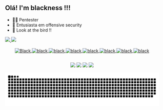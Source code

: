 ## Olá! I'm blackness !!!

- 👨‍💻 Pentester
- 🖤 Entusiasta em offensive security
- 👻 Look at the bird !!

<div>
  <a href="https://github.com/blacknesses">
  <img width="48%" src="https://github-readme-stats.vercel.app/api?username=blackness&show_icons=true&theme=tokyonight">
  <img width="48%" src="https://github-readme-stats.vercel.app/api/top-langs/?username=blackness&layout=compact&theme=tokyonight">
</div>
  

<div align="center" style="display: inline_block"><br>
  <img align="center" alt="Black" height="30" width="40" src="https://cdn.jsdelivr.net/gh/devicons/devicon/icons/linux/linux-original.svg">
  <img align="center" alt="black" height="30" width="40" src="https://cdn.jsdelivr.net/gh/devicons/devicon/icons/bash/bash-original.svg">
  <img align="center" alt="black" height="32" width="42" src="https://cdn.jsdelivr.net/gh/devicons/devicon/icons/debian/debian-plain-wordmark.svg">
  <img align="center" alt="black" height="30" width="40" src="https://cdn.jsdelivr.net/gh/devicons/devicon/icons/putty/putty-original.svg">
  <img align="center" alt="black" height="32" width="42" src="https://cdn.jsdelivr.net/gh/devicons/devicon/icons/python/python-original.svg">
  <img align="center" alt="black" height="32" width="42" src="https://cdn.jsdelivr.net/gh/devicons/devicon/icons/raspberrypi/raspberrypi-original.svg">
  <img align="center" alt="black" height="32" width="42" src="https://cdn.jsdelivr.net/gh/devicons/devicon/icons/grafana/grafana-original.svg">
  <img align="center" alt="black" height="32" width="40" src="https://cdn.jsdelivr.net/gh/devicons/devicon/icons/ssh/ssh-original.svg">
</div>
  
##

<div align="center">
  <a href="https://www.instagram.com/blackness.io/" target="_blank"><img src="https://img.shields.io/badge/Instagram-E4405F?style=for-the-badge&logo=instagram&logoColor=white"
target="_blank"></a>
  <a href="https://www.linkedin.com/in/fabio-junior-2b0040190/" target="_blank"><img src="https://img.shields.io/badge/LinkedIn-0077B5?style=for-the-badge&logo=linkedin&logoColor=white"
target="_blank"></a> 
  <a href="https://www.udemy.com/user/fabio-henrique-166/" target="_blank"><img src="https://img.shields.io/badge/Udemy-EC5252?style=for-the-badge&logo=Udemy&logoColor=white"
target="_blank"></a>       
  <a href="https://discord.gg/xBkaKATxT6" target="_blank"><img src="https://img.shields.io/badge/Discord-7289DA?style=for-the-badge&logo=discord&logoColor=white"
target="_blank"></a>       
  
   ![Snake animation](https://github.com/blacknesses/blacknesses/blob/output/github-contribution-grid-snake.svg)
  
</div>
